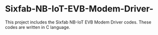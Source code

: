 # Sixfab-NB-IoT-EVB-Modem-Driver-
This project includes the Sixfab NB-IoT EVB Modem Driver codes. These codes are written in C language. 
